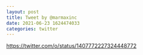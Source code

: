```yaml
--- 
layout: post 
title: Tweet by @marmaxinc 
date: 2021-06-23 1624474033 
categories: twitter 
--- 
```

https://twitter.com/o/status/1407772227324448772